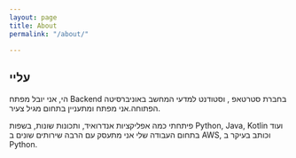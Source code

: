 ```yaml
---
layout: page
title: About
permalink: "/about/"

---
```

## עליי

הי, אני יובל מפתח Backend בחברת סטרטאפ , וסטודנט למדעי המחשב באוניברסיטה הפתוחה.אני מפתח ומתעניין בתחום מגיל צעיר.

פיתחתי כמה אפליקציות אנדרואיד, ותכונות שונות, בשפות Python, Java, Kotlin ועוד בתחום העבודה שלי אני מתעסק עם הרבה שירותים שונים ב AWS, וכותב בעיקר ב Python.